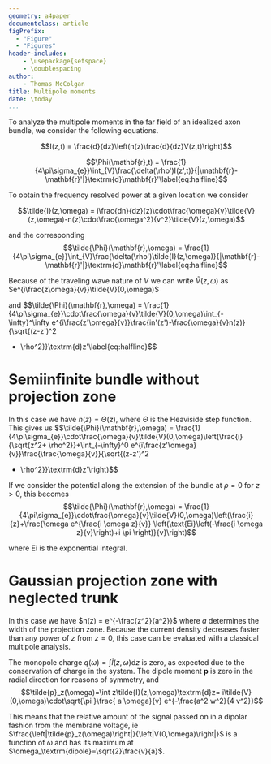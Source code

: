 ```yaml
---
geometry: a4paper
documentclass: article
figPrefix:
  - "Figure"
  - "Figures"
header-includes:
    - \usepackage{setspace}
    - \doublespacing
author: 
    - Thomas McColgan
title: Multipole moments
date: \today
...
```


To analyze the multipole moments in the far field of an idealized axon bundle, we consider the following equations. 

$$I(z,t) = \frac{d}{dz}\left(n(z)\frac{d}{dz}V(z,t)\right)$$

$$\Phi(\mathbf{r},t) = \frac{1}{4\pi\sigma_{e}}\int_{V}\frac{\delta(\rho')I(z',t)}{|\mathbf{r}-\mathbf{r}'|}\textrm{d}\mathbf{r}'\label{eq:halfline}$$

To obtain the frequency resolved power at a given location we consider

$$\tilde{I}(z,\omega) = i\frac{dn}{dz}(z)\cdot\frac{\omega}{v}\tilde{V}(z,\omega)-n(z)\cdot\frac{\omega^2}{v^2}\tilde{V}(z,\omega)$$

and the corresponding 
$$\tilde{\Phi}(\mathbf{r},\omega) = \frac{1}{4\pi\sigma_{e}}\int_{V}\frac{\delta(\rho')\tilde{I}(z,\omega)}{|\mathbf{r}-\mathbf{r}'|}\textrm{d}\mathbf{r}'\label{eq:halfline}$$

Because of the traveling wave nature of $V$ we can write $\tilde{V}(z,\omega)$ as $e^{i\frac{z\omega}{v}}\tilde{V}(0,\omega)$

and 
$$\tilde{\Phi}(\mathbf{r},\omega) = \frac{1}{4\pi\sigma_{e}}\cdot\frac{\omega}{v}\tilde{V}(0,\omega)\int_{-\infty}^\infty e^{i\frac{z'\omega}{v}}\frac{in'(z')-\frac{\omega}{v}n(z)}{\sqrt{(z-z')^2
+ \rho^2}}\textrm{d}z'\label{eq:halfline}$$

Semiinfinite bundle without projection zone
===

In this case we have $n(z) = \Theta(z)$, where $\Theta$ is the Heaviside step function. This gives us $$\tilde{\Phi}(\mathbf{r},\omega) =  \frac{1}{4\pi\sigma_{e}}\cdot\frac{\omega}{v}\tilde{V}(0,\omega)\left(\frac{i}{\sqrt{z^2+ \rho^2}}+\int_{-\infty}^0 e^{i\frac{z'\omega}{v}}\frac{\frac{\omega}{v}}{\sqrt{(z-z')^2
+ \rho^2}}\textrm{d}z'\right)$$

If we consider the potential along the extension of the bundle at $\rho=0$ for $z>0$, this becomes
$$\tilde{\Phi}(\mathbf{r},\omega) =  \frac{1}{4\pi\sigma_{e}}\cdot\frac{\omega}{v}\tilde{V}(0,\omega)\left(\frac{i}{z}+\frac{\omega e^{\frac{i \omega z}{v}} \left(\text{Ei}\left(-\frac{i \omega z}{v}\right)+i \pi \right)}{v}\right)$$

where $\text{Ei}$ is the exponential integral.


Gaussian projection zone with neglected trunk
===
In this case we have $n(z) = e^{-\frac{z^2}{a^2}}$ where $a$ determines the
width of the projection zone. Because the current density decreases faster than
any power of $z$ from $z=0$, this case can be evaluated with a classical
multipole analysis.

The monopole charge $q(\omega)=\int \tilde{I}(z,\omega) \textrm{d}z$ is zero, as expected due to the conservation of charge in the system. The dipole moment $\mathbf{p}$ is zero in the radial direction for reasons of symmetry, and $$\tilde{p}_z(\omega)=\int z\tilde{I}(z,\omega)\textrm{d}z= i\tilde{V}(0,\omega)\cdot\sqrt{\pi }\frac{ a \omega}{v}  e^{-\frac{a^2 w^2}{4 v^2}}$$

This means that the relative amount of the signal passed on in a dipolar fashion from the membrane voltage, ie $\frac{\left|\tilde{p}_z(\omega)\right|}{\left|V(0,\omega)\right|}$ is a function of $\omega$ and has its maximum at $\omega_\textrm{dipole}=\sqrt{2}\frac{v}{a}$.
